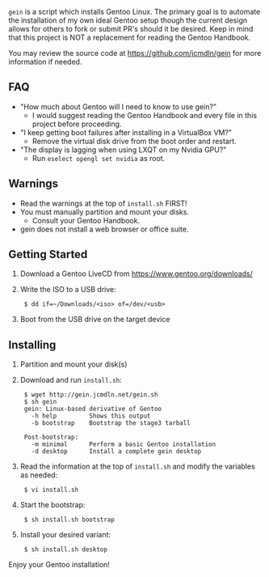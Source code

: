`gein` is a script which installs Gentoo Linux. The primary goal is to
automate the installation of my own ideal Gentoo setup though the
current design allows for others to fork or submit PR's should it be
desired. Keep in mind that this project is NOT a replacement for reading
the Gentoo Handbook.

You may review the source code at https://github.com/jcmdln/gein for
more information if needed.


## FAQ
- "How much about Gentoo will I need to know to use gein?"
  - I would suggest reading the Gentoo Handbook and every file in this
    project before proceeding.
- "I keep getting boot failures after installing in a VirtualBox VM?"
  - Remove the virtual disk drive from the boot order and restart.
- "The display is lagging when using LXQT on my Nvidia GPU?"
  - Run `eselect opengl set nvidia` as root.


## Warnings
- Read the warnings at the top of `install.sh` FIRST!
- You must manually partition and mount your disks.
  - Consult your Gentoo Handbook.
- gein does not install a web browser or office suite.


## Getting Started
1. Download a Gentoo LiveCD from https://www.gentoo.org/downloads/

2. Write the ISO to a USB drive:

        $ dd if=~/Downloads/<iso> of=/dev/<usb>

3. Boot from the USB drive on the target device


## Installing
1. Partition and mount your disk(s)
2. Download and run `install.sh`:

        $ wget http://gein.jcmdln.net/gein.sh
        $ sh gein
        gein: Linux-based derivative of Gentoo
          -h help         Shows this output
          -b bootstrap    Bootstrap the stage3 tarball

        Post-bootstrap:
          -m minimal      Perform a basic Gentoo installation
          -d desktop      Install a complete gein desktop

3. Read the information at the top of `install.sh` and modify the
variables as needed:

        $ vi install.sh

4. Start the bootstrap:

        $ sh install.sh bootstrap

5. Install your desired variant:

        $ sh install.sh desktop

Enjoy your Gentoo installation!

